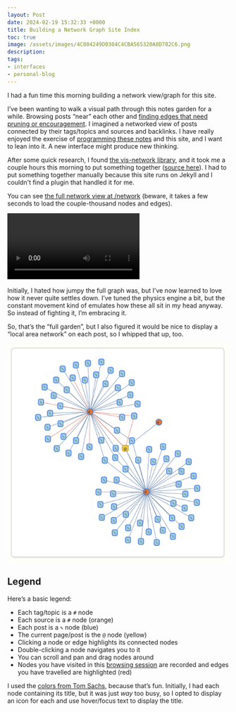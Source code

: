 ```yaml
---
layout: Post
date: 2024-02-19 15:32:33 +0000
title: Building a Network Graph Site Index
toc: true
image: /assets/images/4C804249D0304C4CBA565320A8D782C6.png
description: 
tags: 
- interfaces
- personal-blog
---
```


I had a fun time this morning building a network view/graph for this site\.

I’ve been wanting to walk a visual path through this notes garden for a while\. Browsing posts “near” each other and [finding edges that need pruning or encouragement](https://www.joshbeckman.org/blog/weeding-the-edges)\. I imagined a networked view of posts connected by their tags/topics and sources and backlinks\. I have really enjoyed the exercise of [programming these notes](https://www.joshbeckman.org/notes/472520959) and this site, and I want to lean into it\. A new interface might produce new thinking.

After some quick research, I found [the vis\-network library](https://github.com/visjs/vis-network), and it took me a couple hours this morning to put something together \([source here](https://github.com/joshbeckman/notes/blob/6e65c2c2610261b4a95c34ce6abc583364ab053b/_includes/Network.html)\)\. I had to put something together manually because this site runs on Jekyll and I couldn't find a plugin that handled it for me.

You can see [the full network view at /network](https://www.joshbeckman.org/network/) \(beware, it takes a few seconds to load the couple\-thousand nodes and edges\)\.

<video controls src="/assets/videos/D0253D57B1CB4DE6BBCA4F86EA84C2A9.mov"></video>

Initially, I hated how jumpy the full graph was, but I’ve now learned to love how it never quite settles down\. I’ve tuned the physics engine a bit, but the constant movement kind of emulates how these all sit in my head anyway\. So instead of fighting it, I’m embracing it\.

So, that’s the “full garden”, but I also figured it would be nice to display a “local area network” on each post, so I whipped that up, too\.

![](/assets/images/4C804249D0304C4CBA565320A8D782C6.png)

## Legend
Here’s a basic legend:
- Each tag/topic is a `#` node
- Each source is a `#` node \(orange\)
- Each post is a `✎` node \(blue\)
- The current page/post is the `@` node \(yellow\)
- Clicking a node or edge highlights its connected nodes
- Double\-clicking a node navigates you to it
- You can scroll and pan and drag nodes around
- Nodes you have visited in this [browsing session](https://developer.mozilla.org/en-US/docs/Web/API/Window/sessionStorage) are recorded and edges you have travelled are highlighted \(red\)

I used the [colors from Tom Sachs](https://www.joshbeckman.org/blog/tom-sachs-colors), because that’s fun\. Initially, I had each node containing its title, but it was just *way* too busy, so I opted to display an icon for each and use hover/focus text to display the title\.

